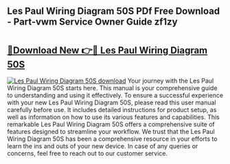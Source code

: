 ## Les Paul Wiring Diagram 50S PDf Free Download - Part-vwm Service Owner Guide zf1zy

# <h2><a href="http://dfis86.blite.top/?on=Les+Paul+Wiring+Diagram+50S">🔗Download New 👉🔴 Les Paul Wiring Diagram 50S</a></h2>

[![Les Paul Wiring Diagram 50S download](https://i.imgur.com/lujVjoI.png)](http://dfis86.blite.top/?on=Les+Paul+Wiring+Diagram+50S)
Your journey with the Les Paul Wiring Diagram 50S starts here. This manual is your comprehensive guide to understanding and using it effectively. To ensure a successful experience with your new Les Paul Wiring Diagram 50S, please read this user manual carefully before use. It includes detailed instructions for product setup, as well as information on how to use its various features and capabilities. This remarkable Les Paul Wiring Diagram 50S offers a comprehensive suite of features designed to streamline your workflow. We trust that the Les Paul Wiring Diagram 50S has been a comprehensive resource in your efforts to learn the ins and outs of your new device. In case of any queries or concerns, feel free to reach out to our customer service.
